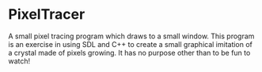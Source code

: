 # PixelTracer
A small pixel tracing program which draws to a small window.
This program is an exercise in using SDL and C++ to create a small graphical
imitation of a crystal made of pixels growing.  It has no purpose other than
to be fun to watch!
